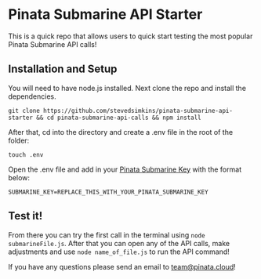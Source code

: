 # Pinata Submarine API Starter
This is a quick repo that allows users to quick start testing the most popular Pinata Submarine API calls! 

## Installation and Setup
You will need to have node.js installed. Next clone the repo and install the dependencies.

```git clone https://github.com/stevedsimkins/pinata-submarine-api-starter && cd pinata-submarine-api-calls && npm install```

After that, cd into the directory and create a .env file in the root of the folder:

```touch .env```

Open the .env file and add in your [Pinata Submarine Key](https://knowledge.pinata.cloud/en/articles/6191471-how-to-create-an-pinata-api-key) with the format below:

```SUBMARINE_KEY=REPLACE_THIS_WITH_YOUR_PINATA_SUBMARINE_KEY```

## Test it! 

From there you can try the first call in the terminal using ```node submarineFile.js```. After that you can open any of the API calls, make adjustments and use ```node name_of_file.js``` to run the API command!

If you have any questions please send an email to [team@pinata.cloud](mailto:team@pinata.cloud)!
